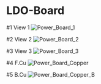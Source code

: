 # LDO-Board

#1 View 1
![Power_Board_1](https://user-images.githubusercontent.com/38166489/59457631-6f685f00-8e36-11e9-8d22-bca3957c8935.jpg)

#2 View 2
![Power_Board_2](https://user-images.githubusercontent.com/38166489/59457711-97f05900-8e36-11e9-8fca-1ea39bc3b447.jpg)

#3 View 3
![Power_Board_3](https://user-images.githubusercontent.com/38166489/59457727-a2125780-8e36-11e9-970e-47a7bc26a7d7.jpg)

#4 F.Cu
![Power_Board_Copper](https://user-images.githubusercontent.com/38166489/59457767-b3f3fa80-8e36-11e9-9ec9-b95bd8bdc4da.JPG)

#5 B.Cu
![Power_Board_Copper_B](https://user-images.githubusercontent.com/38166489/59457836-d554e680-8e36-11e9-9b7a-8e4ce28f5e6f.JPG)

